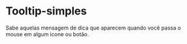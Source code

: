 # Tooltip-simples
Sabe aquelas mensagem de dica que aparecem quando você passa o mouse em algum icone ou botão. 
